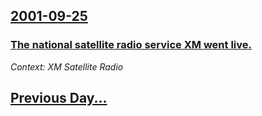 ## [2001-09-25](/news/2001/09/25/index.md)

### [ The national satellite radio service XM went live.](/news/2001/09/25/the-national-satellite-radio-service-xm-went-live.md)
_Context: XM Satellite Radio_

## [Previous Day...](/news/2001/09/24/index.md)

